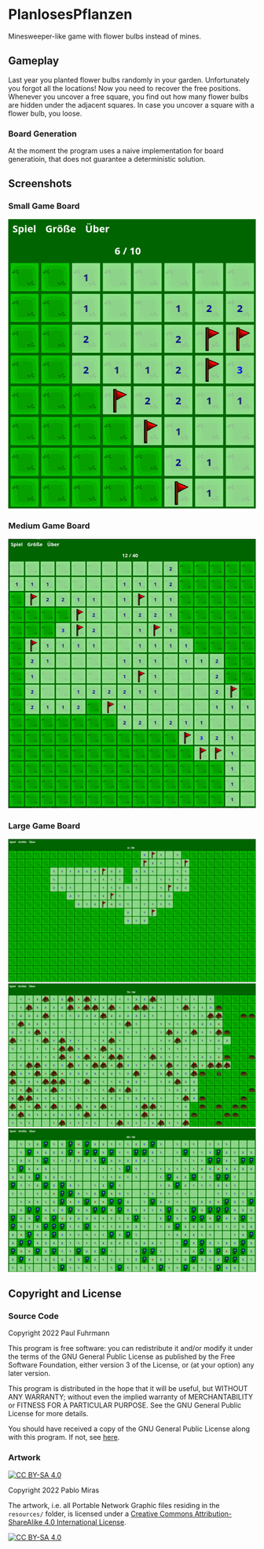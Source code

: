 # PlanlosesPflanzen
Minesweeper-like game with flower bulbs instead of mines.

## Gameplay
Last year you planted flower bulbs randomly in your garden. Unfortunately you forgot all the locations! Now you need to recover the free positions. Whenever you uncover a free square, you find out how many flower bulbs are hidden under the adjacent squares. In case you uncover a square with a flower bulb, you loose.

### Board Generation
At the moment the program uses a naive implementation for board generatioin, that does not guarantee a deterministic solution.

## Screenshots
### Small Game Board
![small game board](./screenshots/small.png)
### Medium Game Board
![medium game board](./screenshots/medium.png)
### Large Game Board
![just started game](./screenshots/just_started.png)
![lost game](./screenshots/lost.png)
![won game](./screenshots/won.png)


## Copyright and License
### Source Code

Copyright 2022 Paul Fuhrmann

This program is free software: you can redistribute it and/or modify it under the terms of the GNU General Public License as published by the Free Software Foundation, either version 3 of the License, or (at your option) any later version.

This program is distributed in the hope that it will be useful, but WITHOUT ANY WARRANTY; without even the implied warranty of MERCHANTABILITY or FITNESS FOR A PARTICULAR PURPOSE. See the GNU General Public License for more details.

You should have received a copy of the GNU General Public License along with this program. If not, see [here](http://www.gnu.org/licenses/).

### Artwork
[![CC BY-SA 4.0][cc-by-sa-shield]][cc-by-sa]

Copyright 2022 Pablo Miras

The artwork, i.e. all Portable Network Graphic files residing in the `resources/` folder, is licensed under a [Creative Commons Attribution-ShareAlike 4.0 International License][cc-by-sa].

[![CC BY-SA 4.0][cc-by-sa-image]][cc-by-sa]

[cc-by-sa]: http://creativecommons.org/licenses/by-sa/4.0/
[cc-by-sa-image]: https://licensebuttons.net/l/by-sa/4.0/88x31.png
[cc-by-sa-shield]: https://img.shields.io/badge/License-CC%20BY--SA%204.0-lightgrey.svg


